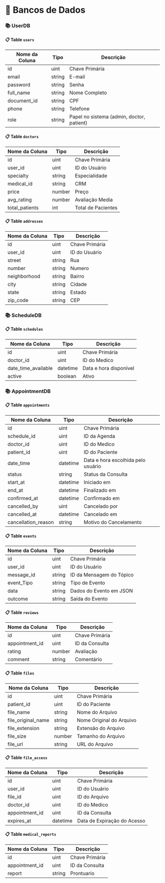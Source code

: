# 📖 Bancos de Dados

### 📚 UserDB

#### 📋 Table `users`

| Nome da Coluna | Tipo   | Descrição                                 |
| -------------- | ------ | ----------------------------------------- |
| id             | uint   | Chave Primária                            |
| email          | string | E-mail                                    |
| password       | string | Senha                                     |
| full_name      | string | Nome Completo                             |
| document_id    | string | CPF                                       |
| phone          | string | Telefone                                  |
| role           | string | Papel no sistema (admin, doctor, patient) |

#### 📋 Table `doctors`

| Nome da Coluna | Tipo   | Descrição          |
| -------------- | ------ | ------------------ |
| id             | uint   | Chave Primária     |
| user_id        | uint   | ID do Usuário      |
| specialty      | string | Especialidade      |
| medical_id     | string | CRM                |
| price          | number | Preço              |
| avg_rating     | number | Avaliação Media    |
| total_patients | int    | Total de Pacientes |

#### 📋 Table `addresses`

| Nome da Coluna | Tipo   | Descrição      |
| -------------- | ------ | -------------- |
| id             | uint   | Chave Primária |
| user_id        | uint   | ID do Usuário  |
| street         | string | Rua            |
| number         | string | Numero         |
| neighborhood   | string | Bairro         |
| city           | string | Cidade         |
| state          | string | Estado         |
| zip_code       | string | CEP            |

### 📚 ScheduleDB

#### 📋 Table `schedules`

| Nome da Coluna      | Tipo     | Descrição              |
| ------------------- | -------- | ---------------------- |
| id                  | uint     | Chave Primária         |
| doctor_id           | uint     | ID do Medico           |
| date_time_available | datetime | Data e hora disponível |
| active              | boolean  | Ativo                  |

### 📚 AppointmentDB

#### 📋 Table `appointments`

| Nome da Coluna      | Tipo     | Descrição                          |
| ------------------- | -------- | ---------------------------------- |
| id                  | uint     | Chave Primária                     |
| schedule_id         | uint     | ID da Agenda                       |
| doctor_id           | uint     | ID do Medico                       |
| patient_id          | uint     | ID do Paciente                     |
| date_time           | datetime | Data e hora escolhida pelo usuário |
| status              | string   | Status da Consulta                 |
| start_at            | datetime | Iniciado em                        |
| end_at              | datetime | Finalizado em                      |
| confirmed_at        | datetime | Confirmado em                      |
| cancelled_by        | uint     | Cancelado por                      |
| cancelled_at        | datetime | Cancelado em                       |
| cancellation_reason | string   | Motivo do Cancelamento             |

#### 📋 Table `events`

| Nome da Coluna | Tipo   | Descrição                |
| -------------- | ------ | ------------------------ |
| id             | uint   | Chave Primária           |
| user_id        | uint   | ID do Usuário            |
| message_id     | string | ID da Mensagem do Tópico |
| event_Tipo     | string | Tipo de Evento           |
| data           | string | Dados do Evento em JSON  |
| outcome        | string | Saída do Evento          |

#### 📋 Table `reviews`

| Nome da Coluna | Tipo   | Descrição      |
| -------------- | ------ | -------------- |
| id             | uint   | Chave Primária |
| appointment_id | uint   | ID da Consulta |
| rating         | number | Avaliação      |
| comment        | string | Comentário     |

#### 📋 Table `files`

| Nome da Coluna     | Tipo   | Descrição                |
| ------------------ | ------ | ------------------------ |
| id                 | uint   | Chave Primária           |
| patient_id         | uint   | ID do Paciente           |
| file_name          | string | Nome do Arquivo          |
| file_original_name | string | Nome Original do Arquivo |
| file_extension     | string | Extensão do Arquivo      |
| file_size          | number | Tamanho do Arquivo       |
| file_url           | string | URL do Arquivo           |

#### 📋 Table `file_access`

| Nome da Coluna | Tipo     | Descrição                   |
| -------------- | -------- | --------------------------- |
| id             | uint     | Chave Primária              |
| user_id        | uint     | ID do Usuário               |
| file_id        | uint     | ID do Arquivo               |
| doctor_id      | uint     | ID do Medico                |
| appointment_id | uint     | ID da Consulta              |
| expires_at     | datetime | Data de Expiração do Acesso |

#### 📋 Table `medical_reports`

| Nome da Coluna | Tipo   | Descrição      |
| -------------- | ------ | -------------- |
| id             | uint   | Chave Primária |
| appointment_id | uint   | ID da Consulta |
| report         | string | Prontuario     |
